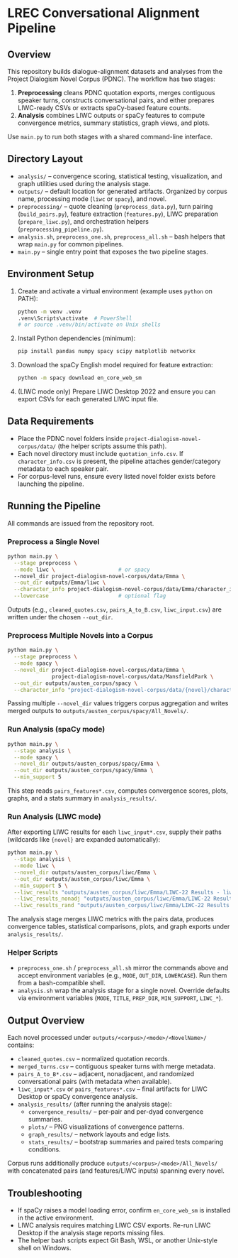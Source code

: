 ﻿# LREC Conversational Alignment Pipeline

## Overview
This repository builds dialogue-alignment datasets and analyses from the Project Dialogism Novel Corpus (PDNC). The workflow has two stages:
1. **Preprocessing** cleans PDNC quotation exports, merges contiguous speaker turns, constructs conversational pairs, and either prepares LIWC-ready CSVs or extracts spaCy-based feature counts.
2. **Analysis** combines LIWC outputs or spaCy features to compute convergence metrics, summary statistics, graph views, and plots.

Use `main.py` to run both stages with a shared command-line interface.

## Directory Layout
- `analysis/` – convergence scoring, statistical testing, visualization, and graph utilities used during the analysis stage.
- `outputs/` – default location for generated artifacts. Organized by corpus name, processing mode (`liwc` or `spacy`), and novel.
- `preprocessing/` – quote cleaning (`preprocess_data.py`), turn pairing (`build_pairs.py`), feature extraction (`features.py`), LIWC preparation (`prepare_liwc.py`), and orchestration helpers (`preprocessing_pipeline.py`).
- `analysis.sh`, `preprocess_one.sh`, `preprocess_all.sh` – bash helpers that wrap `main.py` for common pipelines.
- `main.py` – single entry point that exposes the two pipeline stages.

## Environment Setup
1. Create and activate a virtual environment (example uses `python` on PATH):
   ```bash
   python -m venv .venv
   .venv\Scripts\activate  # PowerShell
   # or source .venv/bin/activate on Unix shells
   ```
2. Install Python dependencies (minimum):
   ```bash
   pip install pandas numpy spacy scipy matplotlib networkx
   ```
3. Download the spaCy English model required for feature extraction:
   ```bash
   python -m spacy download en_core_web_sm
   ```
4. (LIWC mode only) Prepare LIWC Desktop 2022 and ensure you can export CSVs for each generated LIWC input file.

## Data Requirements
- Place the PDNC novel folders inside `project-dialogism-novel-corpus/data/` (the helper scripts assume this path).
- Each novel directory must include `quotation_info.csv`. If `character_info.csv` is present, the pipeline attaches gender/category metadata to each speaker pair.
- For corpus-level runs, ensure every listed novel folder exists before launching the pipeline.

## Running the Pipeline
All commands are issued from the repository root.

### Preprocess a Single Novel
```bash
python main.py \
  --stage preprocess \
  --mode liwc \                    # or spacy
  --novel_dir project-dialogism-novel-corpus/data/Emma \
  --out_dir outputs/Emma/liwc \
  --character_info project-dialogism-novel-corpus/data/Emma/character_info.csv \
  --lowercase                      # optional flag
```
Outputs (e.g., `cleaned_quotes.csv`, `pairs_A_to_B.csv`, `liwc_input.csv`) are written under the chosen `--out_dir`.

### Preprocess Multiple Novels into a Corpus
```bash
python main.py \
  --stage preprocess \
  --mode spacy \
  --novel_dir project-dialogism-novel-corpus/data/Emma \
              project-dialogism-novel-corpus/data/MansfieldPark \
  --out_dir outputs/austen_corpus/spacy \
  --character_info "project-dialogism-novel-corpus/data/{novel}/character_info.csv"
```
Passing multiple `--novel_dir` values triggers corpus aggregation and writes merged outputs to `outputs/austen_corpus/spacy/All_Novels/`.

### Run Analysis (spaCy mode)
```bash
python main.py \
  --stage analysis \
  --mode spacy \
  --novel_dir outputs/austen_corpus/spacy/Emma \
  --out_dir outputs/austen_corpus/spacy/Emma \
  --min_support 5
```
This step reads `pairs_features*.csv`, computes convergence scores, plots, graphs, and a stats summary in `analysis_results/`.

### Run Analysis (LIWC mode)
After exporting LIWC results for each `liwc_input*.csv`, supply their paths (wildcards like `{novel}` are expanded automatically):
```bash
python main.py \
  --stage analysis \
  --mode liwc \
  --novel_dir outputs/austen_corpus/liwc/Emma \
  --out_dir outputs/austen_corpus/liwc/Emma \
  --min_support 5 \
  --liwc_results "outputs/austen_corpus/liwc/Emma/LIWC-22 Results - liwc_input - LIWC Analysis.csv" \
  --liwc_results_nonadj "outputs/austen_corpus/liwc/Emma/LIWC-22 Results - liwc_input_nonadjacent - LIWC Analysis.csv" \
  --liwc_results_rand "outputs/austen_corpus/liwc/Emma/LIWC-22 Results - liwc_input_randomized - LIWC Analysis.csv"
```
The analysis stage merges LIWC metrics with the pairs data, produces convergence tables, statistical comparisons, plots, and graph exports under `analysis_results/`.

### Helper Scripts
- `preprocess_one.sh` / `preprocess_all.sh` mirror the commands above and accept environment variables (e.g., `MODE`, `OUT_DIR`, `LOWERCASE`). Run them from a bash-compatible shell.
- `analysis.sh` wrap the analysis stage for a single novel. Override defaults via environment variables (`MODE`, `TITLE`, `PREP_DIR`, `MIN_SUPPORT`, `LIWC_*`).

## Output Overview
Each novel processed under `outputs/<corpus>/<mode>/<NovelName>/` contains:
- `cleaned_quotes.csv` – normalized quotation records.
- `merged_turns.csv` – contiguous speaker turns with merge metadata.
- `pairs_A_to_B*.csv` – adjacent, nonadjacent, and randomized conversational pairs (with metadata when available).
- `liwc_input*.csv` or `pairs_features*.csv` – final artifacts for LIWC Desktop or spaCy convergence analysis.
- `analysis_results/` (after running the analysis stage):
  - `convergence_results/` – per-pair and per-dyad convergence summaries.
  - `plots/` – PNG visualizations of convergence patterns.
  - `graph_results/` – network layouts and edge lists.
  - `stats_results/` – bootstrap summaries and paired tests comparing conditions.

Corpus runs additionally produce `outputs/<corpus>/<mode>/All_Novels/` with concatenated pairs (and features/LIWC inputs) spanning every novel.

## Troubleshooting
- If spaCy raises a model loading error, confirm `en_core_web_sm` is installed in the active environment.
- LIWC analysis requires matching LIWC CSV exports. Re-run LIWC Desktop if the analysis stage reports missing files.
- The helper bash scripts expect Git Bash, WSL, or another Unix-style shell on Windows.
